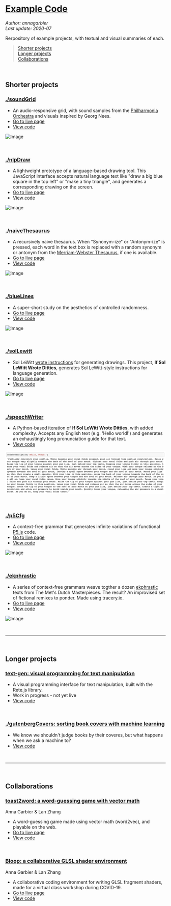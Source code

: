# [Example Code](https://github.com/annagarbier/annagarbier.github.io/tree/master/exampleCode)

*Author: annagarbier*     
*Last update: 2020-07*

Rerpository of example projects, with textual and visual summaries of each.

> <a href="#short-projects">Shorter projects</a><br>
<a href="#longer-projects">Longer projects</a><br>
<a href="#collaborations">Collaborations</a>

<br>

<h2 id="shorter-projects">Shorter projects</h2>

### [./soundGrid](https://github.com/annagarbier/annagarbier.github.io/tree/master/exampleCode/soundGrid)

* An audio-responsive grid, with sound samples from the
[Philharmonia Orchestra](https://philharmonia.co.uk/resources/sound-samples/)
and visuals inspired by Georg Nees.
* [Go to live page](https://annagarbier.github.io/exampleCode/soundGrid/)
* [View code](https://github.com/annagarbier/exampleCode/edit/master/soundGrid)

![Image](https://annagarbier.github.io/exampleCode/soundGrid/sound_grid.png)

<br>

### [./nlpDraw](https://github.com/annagarbier/exampleCode/edit/master/nlpDraw)

* A lightweight prototype of a language-based drawing tool. This JavaScript
interface accepts natural language text like "draw a big blue square in
the top left" or "make a tiny triangle", and generates a corresponding
drawing on the screen.
* [Go to live page](https://annagarbier.github.io/exampleCode/nlpDraw/)
* [View code](https://github.com/annagarbier/exampleCode/edit/master/nlpDraw)

![Image](https://annagarbier.github.io/exampleCode/nlpDraw/nlpDrawImg.png)

<br>

### [./naiveThesaurus](https://github.com/annagarbier/annagarbier.github.io/tree/master/exampleCode/naiveThesaurus)

* A recursively naive thesaurus. When "Synonym-ize" or "Antonym-ize" is
pressed, each word in the text box is replaced with a random synonym
or antonym from the [Merriam-Webster Thesaurus](https://www.dictionaryapi.com/products/api-collegiate-thesaurus),
if one is available.
* [Go to live page](https://annagarbier.github.io/exampleCode/naiveThesaurus/)
* [View code](https://github.com/annagarbier/annagarbier.github.io/tree/master/exampleCode/naiveThesaurus)

![Image](https://annagarbier.github.io/exampleCode/naiveThesaurus/naiveThesaurus.png)

<br>

### [./blueLines](https://github.com/annagarbier/exampleCode/edit/master/blueLines)

* A super-short study on the aesthetics of controlled randomness.
* [Go to live page](https://annagarbier.github.io/exampleCode/blueLines/)
* [View code](https://github.com/annagarbier/exampleCode/edit/master/blueLines)

![Image](https://annagarbier.github.io/exampleCode/blueLines/blueLinesImg.png)

<br>

### [./solLewitt](https://github.com/annagarbier/exampleCode/edit/master/solLewitt)

* Sol LeWitt [wrote instructions](https://www.google.com/search?q=sol+lewitt+wall+drawing+instructions&rlz=1C5CHFA_enUS807US807&source=lnms&tbm=isch&sa=X&ved=0ahUKEwjk-Py8h_bgAhVCZN8KHZKrBV4Q_AUIDigB&biw=1440&bih=766)
for generating drawings. This project, **If Sol LeWitt Wrote Ditties**, generates
Sol LeWitt-style instructions for language generation.
* [Go to live page](https://annagarbier.github.io/exampleCode/solLewitt/)
* [View code](https://github.com/annagarbier/exampleCode/edit/master/solLewitt)

![Image](https://annagarbier.github.io/exampleCode/solLewitt/solLewittImg.png)

<br>

### [./speechWriter](https://github.com/annagarbier/annagarbier.github.io/tree/master/exampleCode/speechWriter)

* A Python-based iteration of **If Sol LeWitt Wrote Ditties**, with added complexity.
Accepts any English text (e.g. 'Hello world!') and generates an exhaustingly long pronunciation guide for that text. 
* [View code](https://github.com/annagarbier/annagarbier.github.io/tree/master/exampleCode/speechWriter)

![Image](https://github.com/annagarbier/annagarbier.github.io/blob/master/exampleCode/speechWriter/speech_writer.png)

<br>

### [./p5Cfg](https://github.com/annagarbier/exampleCode/edit/master/p5Cfg)

* A context-free grammar that generates infinite variations of functional [P5.js](https://p5js.org/) code.
* [Go to live page](https://annagarbier.github.io/exampleCode/p5Cfg/)
* [View code](https://github.com/annagarbier/exampleCode/edit/master/p5Cfg)

![Image](https://annagarbier.github.io/exampleCode/p5Cfg/example_ten.png)

<br>

### [./ekphrastic](https://github.com/annagarbier/exampleCode/edit/master/ekphrastic)

* A series of context-free grammars weave togther a dozen [ekphrastic](https://en.wikipedia.org/wiki/Ekphrasis) texts
from The Met's Dutch Masterpieces. The result? An improvised set of fictional
remixes to ponder. Made using tracery.io.
* [Go to live page](https://annagarbier.github.io/exampleCode/ekphrastic/)
* [View code](https://github.com/annagarbier/exampleCode/edit/master/ekphrastic)

![Image](https://annagarbier.github.io/exampleCode/ekphrastic/ekphrastic.png)

<br>

<hr>

<br>

<h2 id="longer-projects">Longer projects</h2>

### [text-gen: visual programming for text manipulation](https://github.com/annagarbier/text_gen)

* A visual programming interface for text manipulation, built with the Rete.js library.
* Work in progress - not yet live
* [View code](https://github.com/annagarbier/text_gen)

<br>

### [./gutenbergCovers: sorting book covers with machine learning](https://github.com/annagarbier/text_gen)

* We know we shouldn't judge books by their coveres, but what happens when we ask a machine to?
* [View code](https://github.com/annagarbier/text_gen)

<br>

<hr>

<br>

<h2 id="collaborations">Collaborations</h2>

### [toast2word: a word-guessing game with vector math](https://github.com/lanzhang76/toast)
Anna Garbier & Lan Zhang
* A word-guessing game made using vector math (word2vec), and playable on the web.
* [Go to live page](https://toast2word.netlify.app/)
* [View code](https://github.com/lanzhang76/toast)

<br>

### [Bloop: a collaborative GLSL shader environment](https://github.com/lanzhang76/bloop_shader_app)
Anna Garbier & Lan Zhang
* A collaborative coding environment for writing GLSL fragment shaders, made for a virtual class workshop during COVID-19.
* [Go to live page](https://bloopp.herokuapp.com/)
* [View code](https://github.com/lanzhang76/bloop_shader_app)
